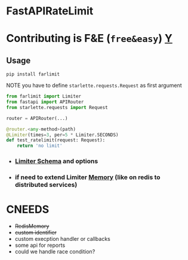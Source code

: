# FastAPIRateLimit

# Contributing is F&E (`free&easy`) [Y](#cneeds)
## Usage
    pip install farlimit
NOTE you have to define `starlette.requests.Request` as first argument

```py
from farlimit import Limiter
from fastapi import APIRouter
from starlette.requests import Request

router = APIRouter(...)

@router.<any-method>(path)
@Limiter(times=3, per=5 * Limiter.SECONDS)
def test_ratelimit(request: Request):
    return 'no limit'
```
 - ### [Limiter Schema](https://github.com/omidekz/farlimit/blob/15cc5edd7e95fac84fefadbc3cee401a55086404/farlimit/limiter.py#L18) and options
 - ### if need to extend **Limiter** [Memory](https://github.com/omidekz/farlimit/blob/15cc5edd7e95fac84fefadbc3cee401a55086404/farlimit/memory.py#L5) (like on redis to distributed services)

# CNEEDS
  - ~~RedisMemory~~
  - ~~custom identifier~~
  - custom execption handler or callbacks
  - some api for reports
  - could we handle race condition?
